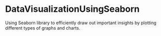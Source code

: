 # DataVisualizationUsingSeaborn
Using Seaborn library to efficiently draw out important insights by plotting different types of graphs and charts.
